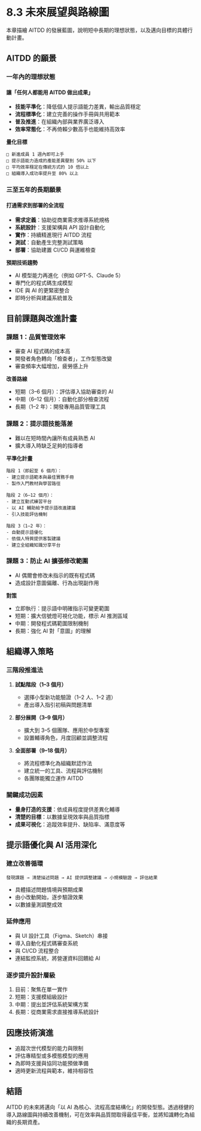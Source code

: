 # 8.3 未來展望與路線圖

本章描繪 AITDD 的發展藍圖，說明短中長期的理想狀態，以及邁向目標的具體行動計畫。

## AITDD 的願景

### 一年內的理想狀態

#### 讓「任何人都能用 AITDD 做出成果」

- **技能平準化**：降低個人提示語能力差異，輸出品質穩定
- **流程標準化**：建立完善的操作手冊與共用範本
- **普及推進**：在組織內部與業界廣泛導入
- **效率常態化**：不再倚賴少數高手也能維持高效率

**量化目標**
```
□ 新進成員 1 週內即可上手
□ 提示語能力造成的產能差異壓到 50% 以下
□ 平均效率穩定在傳統方式的 10 倍以上
□ 組織導入成功率提升至 80% 以上
```

### 三至五年的長期願景

#### 打通需求到部署的全流程

- **需求定義**：協助從商業需求推導系統規格
- **系統設計**：支援架構與 API 設計自動化
- **實作**：持續精進現行 AITDD 流程
- **測試**：自動產生完整測試策略
- **部署**：協助建置 CI/CD 與運維檢查

**預期技術趨勢**
- AI 模型能力再進化（例如 GPT-5、Claude 5）
- 專門化的程式碼生成模型
- IDE 與 AI 的更緊密整合
- 即時分析與建議系統普及

## 目前課題與改進計畫

### 課題 1：品質管理效率

- 審查 AI 程式碼的成本高
- 開發者角色轉向「檢查者」，工作型態改變
- 審查頻率大幅增加，疲勞感上升

**改善路線**
- 短期（3–6 個月）：評估導入協助審查的 AI
- 中期（6–12 個月）：自動化部分檢查流程
- 長期（1–2 年）：開發專用品質管理工具

### 課題 2：提示語技能落差

- 難以在短時間內讓所有成員熟悉 AI
- 擴大導入時缺乏足夠的指導者

**平準化計畫**
```
階段 1（即起至 6 個月）：
- 建立提示語範本與最佳實務手冊
- 製作入門教材與學習路徑

階段 2（6–12 個月）：
- 建立互動式練習平台
- 以 AI 輔助給予提示語改進建議
- 引入技能評估機制

階段 3（1–2 年）：
- 自動提示語優化
- 依個人特質提供客製建議
- 建立全組織知識分享平台
```

### 課題 3：防止 AI 擴張修改範圍

- AI 偶爾會修改未指示的既有程式碼
- 造成設計意圖偏離、行為出現副作用

**對策**
- 立即執行：提示語中明確指示可變更範圍
- 短期：擴大信號燈可視化功能，標示 AI 推測區域
- 中期：開發程式碼範圍限制機制
- 長期：強化 AI 對「意圖」的理解

## 組織導入策略

### 三階段推進法

1. **試點階段（1–3 個月）**
   - 選擇小型新功能驗證（1–2 人、1–2 週）
   - 產出導入指引初稿與問題清單

2. **部分展開（3–9 個月）**
   - 擴大到 3–5 個團隊、應用於中型專案
   - 設置輔導角色，月度回顧並調整流程

3. **全面部署（9–18 個月）**
   - 將流程標準化為組織默認作法
   - 建立統一的工具、流程與評估機制
   - 各團隊能獨立運作 AITDD

### 關鍵成功因素

- **量身打造的支援**：依成員程度提供差異化輔導
- **清楚的目標**：以數據呈現效率與品質指標
- **成果可視化**：追蹤效率提升、缺陷率、滿意度等

## 提示語優化與 AI 活用深化

### 建立改善循環
```
發現課題 → 清楚描述問題 → AI 提供調整建議 → 小規模驗證 → 評估結果
```

- 具體描述問題情境與預期成果
- 由小改動開始，逐步驗證效果
- 以數據量測調整成效

### 延伸應用

- 與 UI 設計工具（Figma、Sketch）串接
- 導入自動化程式碼審查系統
- 與 CI/CD 流程整合
- 連結監控系統，將營運資料回饋給 AI

### 逐步提升設計層級

1. 目前：聚焦在單一實作
2. 短期：支援模組級設計
3. 中期：提出並評估系統架構方案
4. 長期：從商業需求直接推導系統設計

## 因應技術演進

- 追蹤次世代模型的能力與限制
- 評估專精型或多模態模型的應用
- 為即時支援與協同功能預做準備
- 適時更新流程與範本，維持相容性

## 結語

AITDD 的未來將邁向「以 AI 為核心、流程高度結構化」的開發型態。透過穩健的導入路線圖與持續改善機制，可在效率與品質間取得最佳平衡，並將知識轉化為組織的長期資產。
